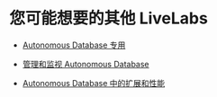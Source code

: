 # 您可能想要的其他 LiveLabs

*   [Autonomous Database 专用](https://apexapps.oracle.com/pls/apex/dbpm/r/livelabs/view-workshop?wid=677)
    
*   [管理和监视 Autonomous Database](https://apexapps.oracle.com/pls/apex/dbpm/r/livelabs/view-workshop?wid=553)
    
*   [Autonomous Database 中的扩展和性能](https://apexapps.oracle.com/pls/apex/dbpm/r/livelabs/view-workshop?wid=608)